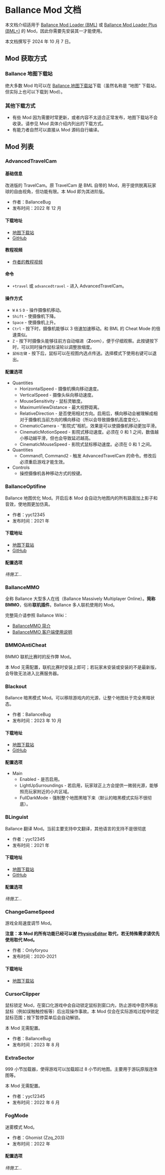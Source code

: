 # Ballance Mod 文档

本文档介绍适用于 [Ballance Mod Loader (BML)](https://github.com/Gamepiaynmo/BallanceModLoader) 或 [Ballance Mod Loader Plus (BML+)](https://github.com/doyaGu/BallanceModLoaderPlus) 的 Mod，因此你需要先安装其一才能使用。

本文档撰写于 2024 年 10 月 7 日。

## Mod 获取方式

### Ballance 地图下载站

绝大多数 Mod 均可以在 [Ballance 地图下载站](http://ballancemaps.ysepan.com)下载（虽然名称是 “地图” 下载站，但实际上也可以下载到 Mod）。

### 其他下载方式

- 有些 Mod 因为需要时常更新，或者内容不太适合正常发布，地图下载站不会收录。请参见 Mod 具体介绍内列出的下载方式。
- 有能力者自然可以直接从 Mod 源码自行编译。

## Mod 列表

### AdvancedTravelCam

#### 基础信息

改进版的 TravelCam。原 TravelCam 是 BML 自带的 Mod，用于提供脱离玩家球的自由视角，但功能有限。本 Mod 即为其进阶版。

- 作者：BallanceBug
- 发布时间：2022 年 12 月

#### 下载地址

- [地图下载站](#ballance-地图下载站)
- [GitHub](https://github.com/Xenapte/MyBMLMods)

#### 教程视频

- [作者的教程视频](https://www.bilibili.com/video/BV1XN411m7a5/)

#### 命令

- `+travel` 或 `advancedtravel` - 进入 AdvancedTravelCam。

#### 操作方式

- `W` `A` `S` `D` - 操作摄像机移动。
- `Shift` - 使摄像机下降。
- `Space` - 使摄像机上升。
- `Ctrl` - 按下时，摄像机能够以 3 倍速加速移动。和 BML 的 Cheat Mode 的倍速类似。
- `Z` - 按下时摄像头能够往前方自动缩进（**Z**oom），便于仔细观察。此按键按下时，可以同时操作鼠标滚轮以调整放缩度。
- `鼠标左键` - 按下后，鼠标可以在视图内选点传送。选择模式下使用右键可以退出。

#### 配置选项

- Quantities
  * HorizontalSpeed - 摄像机横向移动速度。
  * VerticalSpeed - 摄像头纵向移动速度。
  * MouseSensitivity - 鼠标灵敏度。
  * MaximumViewDistance - 最大视野距离。
  * RelativeDirection - 是否使用相对方向。启用后，横向移动会被理解成相对于摄像机当前方向的横向移动（所以会导致摄像机高度变化）。
  * CinematicCamera - “影院式”相机，效果是可以使摄像机移动更加平滑。
  * CinematicMotionSpeed - 影院式移动速度。必须在 0 和 1 之间，数值越小移动越平滑，但也会导致延迟越高。
  * CinematicMouseSpeed - 影院式鼠标移动速度。必须在 0 和 1 之间。
- Quantities
  * Command1, Command2 - 触发 AdvancedTravelCam 的命令。修改后必须重启游戏才能生效。
- Controls
  * 操控摄像机各种移动方式的按键。

### BallanceOptifine

Ballance 地图优化 Mod。开启后本 Mod 会自动为地图内的所有路面加上影子和音效，使地图更加仿真。

- 作者：yyc12345
- 发布时间：2021 年

#### 下载地址

- [地图下载站](#ballance-地图下载站)
- [GitHub](https://github.com/yyc12345/BMLMods)

#### 配置选项

*待施工...*

### BallanceMMO

全称 Ballance 大型多人在线（Ballance Massively Multiplayer Online）。**简称 BMMO**，俗称**联机插件**。Ballance 多人联机使用的 Mod。

完整简介请参照 Ballance Wiki：

- [BallanceMMO 简介](https://ballance.wiki/Ballance%E5%A4%A7%E5%9E%8B%E5%A4%9A%E4%BA%BA%E5%9C%A8%E7%BA%BF%E6%B8%B8%E6%88%8F)
- [BallanceMMO 客户端使用说明](https://ballance.jxpxxzj.cn/wiki/BallanceMMOClient/zh)

### BMMOAntiCheat

BMMO 联机比赛时的反作弊 Mod。

本 Mod 无需配置，联机比赛时安装上即可；若玩家未安装或安装的不是最新版，会导致无法进入比赛服务器。

### Blackout

Ballance 暗黑模式 Mod。可以移除游戏内的光源，让整个地图处于完全黑暗状态。

- 作者：BallanceBug
- 发布时间：2023 年 10 月

#### 下载地址

- [地图下载站](#ballance-地图下载站)
- [GitHub](https://github.com/Xenapte/MyBMLMods)

#### 配置选项

- Main
  * Enabled - 是否启用。
  * LightUpSurroundings - 若启用，玩家球正上方会提供一微弱光源，能够照亮玩家附近的小片区域。
  * FullDarkMode - 强制整个地图黑暗下来（默认的暗黑模式实际不很彻底）。

### BLinguist

Ballance 翻译 Mod。当前主要支持中文翻译，其他语言的支持不是很彻底

- 作者：yyc12345
- 发布时间：2021 年

#### 下载地址

- [地图下载站](#ballance-地图下载站)
- [GitHub](https://github.com/yyc12345/BMLMods)

#### 配置选项

*待施工...*

### ChangeGameSpeed

游戏全局速度调节 Mod。

**注意：本 Mod 的所有功能已经可以被 [PhysicsEditor](#PhysicsEditor) 取代，若无特殊需求请优先使用取代 Mod。**

- 作者：Onlyforyou
- 发布时间：2020-2021

#### 下载地址

- [地图下载站](#ballance-地图下载站)

### CursorClipper

鼠标锁定 Mod，在窗口化游戏中会自动锁定鼠标到窗口内，防止游戏中意外移出鼠标（例如误触触控板等）后出现操作事故。本 Mod 仅会在实际游戏过程中锁定鼠标范围；按下暂停菜单后会自动解锁。

本 Mod 无需配置。

- 作者：BallanceBug
- 发布时间：2023 年 8 月

### ExtraSector

999 小节加载器，使得游戏可以加载超过 8 小节的地图。主要用于游玩原版连体图等。

本 Mod 无需配置。

- 作者：yyc12345
- 发布时间：2022 年 6 月

### FogMode

迷雾模式 Mod。

- 作者：Ghomist (Zzq_203)
- 发布时间：2022 年

#### 配置选项

*待施工...*
